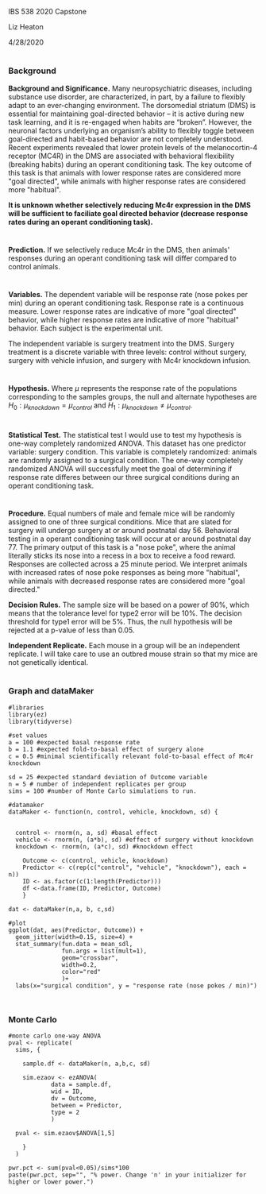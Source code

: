 
IBS 538 2020 Capstone

Liz Heaton

4/28/2020

#

### Background 

**Background and Significance.** Many neuropsychiatric diseases, including substance use disorder, are characterized, in part, by a failure to flexibly adapt to an ever-changing environment. The dorsomedial striatum (DMS) is essential for maintaining goal-directed behavior – it is active during new task learning, and it is re-engaged when habits are “broken”. However, the neuronal factors underlying an organism’s ability to flexibly toggle between goal-directed and habit-based behavior are not completely understood. Recent experiments revealed that lower protein levels of the melanocortin-4 receptor (MC4R) in the DMS are associated with behavioral flexibility (breaking habits) during an operant conditioning task. The key outcome of this task is that animals with lower response rates are considered more "goal directed", while animals with higher response rates are considered more "habitual".


**It is unknown whether selectively reducing Mc4r expression in the DMS will be sufficient to faciliate goal directed behavior (decrease response rates during an operant conditioning task).**

#

**Prediction.** If we selectively reduce Mc4r in the DMS, then animals' responses during an operant conditioning task will differ compared to control animals.

#

**Variables.** The dependent variable will be response rate (nose pokes per min) during an operant conditioning task. Response rate is a continuous measure. Lower response rates are indicative of more "goal directed" behavior, while higher response rates are indicative of more "habitual" behavior. Each subject is the experimental unit.

The independent variable is surgery treatment into the DMS. Surgery treatment is a discrete variable with three levels: control without surgery, surgery with vehicle infusion, and surgery with Mc4r knockdown infusion.

#

**Hypothesis.** Where $\mu$ represents the response rate of the populations corresponding to the samples groups, the null and alternate hypotheses are $H_0:\mu_{knockdown}=\mu_{control}$ and $H_1: \mu_{knockdown}\ne\mu_{control}$.

#

**Statistical Test.** The statistical test I would use to test my hypothesis is one-way completely randomized ANOVA. This dataset has one predictor variable: surgery condition. This variable is completely randomized: animals are randomly assigned to a surgical condition. The one-way completely randomized ANOVA will successfully meet the goal of determining if response rate differes between our three surgical conditions during an operant conditioning task.

#

**Procedure.** Equal numbers of male and female mice will be randomly assigned to one of three surgical conditions. Mice that are slated for surgery will undergo surgery at or around postnatal day 56. Behavioral testing in a operant conditioning task will occur at or around postnatal day 77. The primary output of this task is a "nose poke", where the animal literally sticks its nose into a recess in a box to receive a food reward. Responses are collected across a 25 minute period. We interpret animals with increased rates of nose poke responses as being more "habitual", while animals with decreased response rates are considered more "goal directed." 

**Decision Rules.** The sample size will be based on a power of 90%, which means that the tolerance level for type2 error will be 10%. The decision threshold for type1 error will be 5%. Thus, the null hypothesis will be rejected at a p-value of less than 0.05.

**Independent Replicate.** Each mouse in a group will be an independent replicate. I will take care to use an outbred mouse strain so that my mice are not genetically identical.

#

### Graph and dataMaker 

```{r message=FALSE, warning=FALSE}
#libraries
library(ez)
library(tidyverse)

#set values
a = 100 #expected basal response rate
b = 1.1 #expected fold-to-basal effect of surgery alone
c = 0.5 #minimal scientifically relevant fold-to-basal effect of Mc4r knockdown

sd = 25 #expected standard deviation of Outcome variable
n = 5 # number of independent replicates per group
sims = 100 #number of Monte Carlo simulations to run. 

#datamaker
dataMaker <- function(n, control, vehicle, knockdown, sd) { 
  
  
  control <- rnorm(n, a, sd) #basal effect
  vehicle <- rnorm(n, (a*b), sd) #effect of surgery without knockdown
  knockdown <- rnorm(n, (a*c), sd) #knockdown effect
    
    Outcome <- c(control, vehicle, knockdown)
    Predictor <- c(rep(c("control", "vehicle", "knockdown"), each = n))
    ID <- as.factor(c(1:length(Predictor)))
    df <-data.frame(ID, Predictor, Outcome)
    }

dat <- dataMaker(n,a, b, c,sd)

#plot 
ggplot(dat, aes(Predictor, Outcome)) +
  geom_jitter(width=0.15, size=4) +
  stat_summary(fun.data = mean_sdl,
               fun.args = list(mult=1),
               geom="crossbar",
               width=0.2,
               color="red"
               )+
  labs(x="surgical condition", y = "response rate (nose pokes / min)")



```


### Monte Carlo

```{r message=FALSE}
#monte carlo one-way ANOVA
pval <- replicate(
  sims, {
 
    sample.df <- dataMaker(n, a,b,c, sd)
    
    sim.ezaov <- ezANOVA(
            data = sample.df, 
            wid = ID,
            dv = Outcome,
            between = Predictor,
            type = 2
            )
  
  pval <- sim.ezaov$ANOVA[1,5]
    
    }
  )

pwr.pct <- sum(pval<0.05)/sims*100
paste(pwr.pct, sep="", "% power. Change 'n' in your initializer for higher or lower power.")

```



